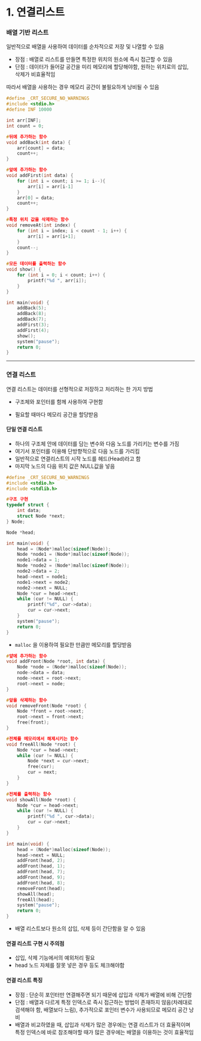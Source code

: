 # 1. 연결리스트

### 배열 기반 리스트

일반적으로 배열을 사용하여 데이터를 순차적으로 저장 및 나열할 수 있음  

- 장점 : 배열로 리스트를 만들면 특정한 위치의 원소에 즉시 접근할 수 있음  
- 단점 : 데이터가 들어갈 공간을 미리 메모리에 할당해야함, 원하는 위치로의 삽입, 삭제가 비효율적임  

따라서 배열을 사용하는 경우 메모리 공간이 불필요하게 낭비될 수 있음  

```c
#define _CRT_SECURE_NO_WARNINGS
#include <stdio.h>
#define INF 10000

int arr[INF];
int count = 0;

#뒤에 추가하는 함수
void addBack(int data) {
    arr[count] = data;
    count++;    
}

#앞에 추가하는 함수
void addFirst(int data) {
    for (int i = count; i >= 1; i--){
        arr[i] = arr[i-1]
    }
    arr[0] = data;
    count++;
}

#특정 위치 값을 삭제하는 함수
void removeAt(int index) {
    for (int i = index; i < count - 1; i++) {
        arr[i] = arr[i+1];
    }
    count--;
}

#모든 데이터를 출력하는 함수
void show() {
    for (int i = 0; i < count; i++) {
        printf("%d ", arr[i]);
    }
}

int main(void) {
    addBack(5);
    addBack(8);
    addBack(7);
    addFirst(3);
    addFirst(4);
    show();
    system("pause");
    return 0;
}
```

---

### 연결 리스트

연결 리스트는 데이터를 선형적으로 저장하고 처리하는 한 가지 방법

- 구조체와 포인터를 함께 사용하여 구현함  

- 필요할 때마다 메모리 공간을 할당받음  



#### 단일 연결 리스트

- 하나의 구조체 안에 데이터를 담는 변수와 다음 노드를 가리키는 변수를 가짐
- 여기서 포인터를 이용해 단방향적으로 다음 노드를 가리킴
- 일반적으로 연결리스트의 시작 노드를 헤드(Head)라고 함
- 마지막 노드의 다음 위치 값은 NULL값을 넣음

``` c
#define _CRT_SECURE_NO_WARNINGS
#include <stdio.h>
#include <stdlib.h>

#구조 구현
typedef struct {
    int data;
    struct Node *next;
} Node;

Node *head;

int main(void) {
    head = (Node*)malloc(sizeof(Node));
    Node *node1 = (Node*)malloc(sizeof(Node));
    node1->data = 1;
    Node *node2 = (Node*)malloc(sizeof(Node));
    node2->data = 2;
    head->next = node1;
    node1->next = node2;
    node2->next = NULL;
    Node *cur = head->next;
    while (cur != NULL) {
        printf("%d", cur->data);
        cur = cur->next;
    }
    system("pause");
    return 0;
}
```

- `malloc` 을 이용하여 필요한 만큼만 메모리를 할당받음

```c
#얖에 추가하는 함수
void addFront(Node *root, int data) {
    Node *node = (Node*)malloc(sizeof(Node));
    node->data = data;
    node->next = root->next;
    root->next = node;
}

#앞을 삭제하는 함수
void removeFront(Node *root) {
    Node *front = root->next;
    root->next = front->next;
    free(front);
}

#전체를 메모리에서 해제시키는 함수
void freeAll(Node *root) {
    Node *cur = head->next;
    while (cur != NULL) {
        Node *next = cur->next;
        free(cur);
        cur = next;
    }
}

#전체를 출력하는 함수
void showAll(Node *root) {
    Node *cur = head->next;
    while (cur != NULL) {
        printf("%d ", cur->data);
        cur = cur->next;
    }
}

int main(void) {
    head = (Node*)malloc(sizeof(Node));
    head->next = NULL;
    addFront(head, 2);
    addFront(head, 1);
    addFront(head, 7);
    addFront(head, 9);
    addFront(head, 8);
    removeFront(head);
    showAll(head);
    freeAll(head);
    system("pause");
    return 0;
}
```

- 배열 리스트보다 원소의 삽입, 삭제 등이 간단함을 알 수 있음  



#### 연결 리스트 구현 시 주의점

- 삽입, 삭제 기능에서의 예외처리 필요
- head 노드 자체를 잘못 넣은 경우 등도 체크해야함  



#### 연결 리스트 특징

- 장점 : 단순히 포인터만 연결해주면 되기 때문에 삽입과 삭제가 배열에 비해 간단함
- 단점 : 배열과 다르게 특정 인덱스로 즉시 접근하는 방법이 존재하지 않음(차례대로 검색해야 함, 배열보다 느림), 추가적으로 포인터 변수가 사용되므로 메모리 공간 낭비
- 배열과 비교하였을 때, 삽입과 삭제가 많은 경우에는 연결 리스트가 더 효율적이며 특정 인덱스에 바로 참조해야할 때가 많은 경우에는 배열을 이용하는 것이 효율적임

